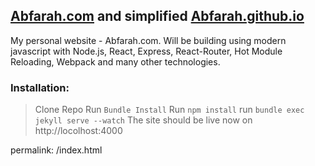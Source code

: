 ## [Abfarah.com](http://Abfarah.com) and simplified [Abfarah.github.io](https://Abfarah.github.io)

My personal website - Abfarah.com. Will be building using modern javascript with Node.js, React, Express, React-Router, Hot Module Reloading, Webpack and many other technologies.

### Installation: 
> Clone Repo
> Run `Bundle Install`
> Run `npm install`
> run `bundle exec jekyll serve --watch`
> The site should be live now on http://locolhost:4000


permalink: /index.html

